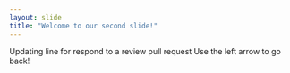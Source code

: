 ```yaml
---
layout: slide
title: "Welcome to our second slide!"
---
```

Updating line for respond to a review pull request
Use the left arrow to go back!
